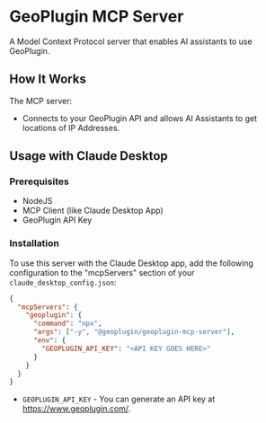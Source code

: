 # GeoPlugin MCP Server

A Model Context Protocol server that enables AI assistants to use GeoPlugin.

## How It Works

The MCP server:

- Connects to your GeoPlugin API and allows AI Assistants to get locations of IP Addresses.

## Usage with Claude Desktop

### Prerequisites

- NodeJS
- MCP Client (like Claude Desktop App)
- GeoPlugin API Key

### Installation

To use this server with the Claude Desktop app, add the following configuration to the "mcpServers" section of your `claude_desktop_config.json`:

```json
{
  "mcpServers": {
    "geoplugin": {
      "command": "npx",
      "args": ["-y", "@geoplugin/geoplugin-mcp-server"],
      "env": {
        "GEOPLUGIN_API_KEY": "<API KEY GOES HERE>"
      }
    }
  }
}
```

- `GEOPLUGIN_API_KEY` - You can generate an API key at https://www.geoplugin.com/.

